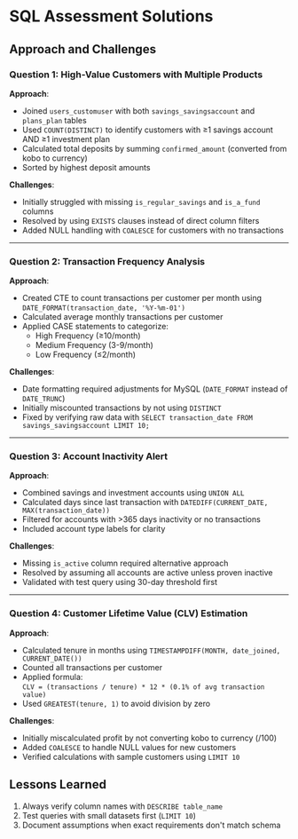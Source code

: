 # SQL Assessment Solutions

## Approach and Challenges

### Question 1: High-Value Customers with Multiple Products
**Approach**:
- Joined `users_customuser` with both `savings_savingsaccount` and `plans_plan` tables
- Used `COUNT(DISTINCT)` to identify customers with ≥1 savings account AND ≥1 investment plan
- Calculated total deposits by summing `confirmed_amount` (converted from kobo to currency)
- Sorted by highest deposit amounts

**Challenges**:
- Initially struggled with missing `is_regular_savings` and `is_a_fund` columns
- Resolved by using `EXISTS` clauses instead of direct column filters
- Added NULL handling with `COALESCE` for customers with no transactions

---

### Question 2: Transaction Frequency Analysis
**Approach**:
- Created CTE to count transactions per customer per month using `DATE_FORMAT(transaction_date, '%Y-%m-01')`
- Calculated average monthly transactions per customer
- Applied CASE statements to categorize:
  - High Frequency (≥10/month)
  - Medium Frequency (3-9/month)
  - Low Frequency (≤2/month)

**Challenges**:
- Date formatting required adjustments for MySQL (`DATE_FORMAT` instead of `DATE_TRUNC`)
- Initially miscounted transactions by not using `DISTINCT`
- Fixed by verifying raw data with `SELECT transaction_date FROM savings_savingsaccount LIMIT 10;`

---

### Question 3: Account Inactivity Alert
**Approach**:
- Combined savings and investment accounts using `UNION ALL`
- Calculated days since last transaction with `DATEDIFF(CURRENT_DATE, MAX(transaction_date))`
- Filtered for accounts with >365 days inactivity or no transactions
- Included account type labels for clarity

**Challenges**:
- Missing `is_active` column required alternative approach
- Resolved by assuming all accounts are active unless proven inactive
- Validated with test query using 30-day threshold first

---

### Question 4: Customer Lifetime Value (CLV) Estimation
**Approach**:
- Calculated tenure in months using `TIMESTAMPDIFF(MONTH, date_joined, CURRENT_DATE())`
- Counted all transactions per customer
- Applied formula:  
  `CLV = (transactions / tenure) * 12 * (0.1% of avg transaction value)`
- Used `GREATEST(tenure, 1)` to avoid division by zero

**Challenges**:
- Initially miscalculated profit by not converting kobo to currency (/100)
- Added `COALESCE` to handle NULL values for new customers
- Verified calculations with sample customers using `LIMIT 10`

## Lessons Learned
1. Always verify column names with `DESCRIBE table_name`
2. Test queries with small datasets first (`LIMIT 10`)
3. Document assumptions when exact requirements don't match schema
